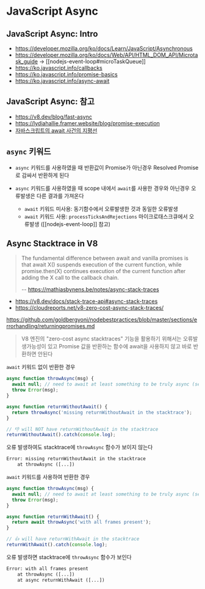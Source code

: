 # JavaScript Async

## JavaScript Async: Intro

- <https://developer.mozilla.org/ko/docs/Learn/JavaScript/Asynchronous>
- <https://developer.mozilla.org/ko/docs/Web/API/HTML_DOM_API/Microtask_guide> → [[nodejs-event-loop#microTaskQueue]]
- <https://ko.javascript.info/callbacks>
- <https://ko.javascript.info/promise-basics>
- <https://ko.javascript.info/async-await>

## JavaScript Async: 참고

- <https://v8.dev/blog/fast-async>
- <https://lydiahallie.framer.website/blog/promise-execution>
- [자바스크립트의 await 사건의 지평선](https://velog.io/@sehyunny/await-event-horizon)

## `async` 키워드

- `async` 키워드를 사용하였을 때 반환값이 Promise가 아닌경우 Resolved Promise로 감싸서 반환하게 된다

- `async` 키워드를 사용하였을 때 scope 내에서 `await`를 사용한 경우와 아닌경우 오류발생은 다른 결과를 가져온다

  - `await` 키워드 미사용: 동기함수에서 오류발생한 것과 동일한 오류발생
  - `await` 키워드 사용: `processTicksAndRejections` 마이크로태스크큐에서 오류발생 ([[nodejs-event-loop]] 참고)

## Async Stacktrace in V8

> The fundamental difference between await and vanilla promises is that await X() suspends execution of the current function,
> while promise.then(X) continues execution of the current function after adding the X call to the callback chain.
>
> -- <https://mathiasbynens.be/notes/async-stack-traces>

- <https://v8.dev/docs/stack-trace-api#async-stack-traces>
- <https://cloudreports.net/v8-zero-cost-async-stack-traces/>

<https://github.com/goldbergyoni/nodebestpractices/blob/master/sections/errorhandling/returningpromises.md>

> V8 엔진의 "zero-cost async stacktraces" 기능을 활용하기 위해서는
> 오류발생가능성이 있고 Promise 값을 반환하는 함수에 await을 사용하지 않고 바로 반환하면 안된다

`await` 키워드 없이 반환한 경우

```js
async function throwAsync(msg) {
  await null; // need to await at least something to be truly async (see note #2)
  throw Error(msg);
}

async function returnWithoutAwait() {
  return throwAsync('missing returnWithoutAwait in the stacktrace');
}

// 👎 will NOT have returnWithoutAwait in the stacktrace
returnWithoutAwait().catch(console.log);
```

오류 발생하여도 stacktrace에 `throwAsync` 함수가 보이지 않는다

```txt
Error: missing returnWithoutAwait in the stacktrace
    at throwAsync ([...])
```

`await` 키워드를 사용하여 반환한 경우

```js
async function throwAsync(msg) {
  await null; // need to await at least something to be truly async (see note #2)
  throw Error(msg);
}

async function returnWithAwait() {
  return await throwAsync('with all frames present');
}

// 👍 will have returnWithAwait in the stacktrace
returnWithAwait().catch(console.log);
```

오류 발생하면 stacktrace에 `throwAsync` 함수가 보인다

```txt
Error: with all frames present
    at throwAsync ([...])
    at async returnWithAwait ([...])
```
